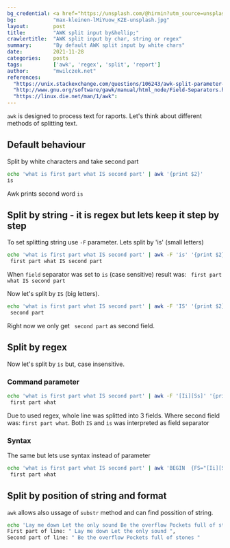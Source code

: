 ```yaml
---
bg_credential: <a href="https://unsplash.com/@hirmin?utm_source=unsplash&utm_medium=referral&utm_content=creditCopyText">Max Kleinen</a> on <a href="https://unsplash.com/?utm_source=unsplash&utm_medium=referral&utm_content=creditCopyText">Unsplash</a>
bg:            "max-kleinen-lMiYuow_KZE-unsplash.jpg"
layout:        post
title:         "AWK split input by&hellip;"
crawlertitle:  "AWK split input by char, string or regex"
summary:       "By default AWK split input by white chars"
date:          2021-11-28
categories:    posts
tags:          ['awk', 'regex', 'split', 'report']
author:        "mwilczek.net"
references:
  "https://unix.stackexchange.com/questions/106243/awk-split-parameter-by-char":
  "http://www.gnu.org/software/gawk/manual/html_node/Field-Separators.html":
  "https://linux.die.net/man/1/awk":
---
```


`awk` is designed to process text for raports. Let's think about different methods of splitting text.

## Default behaviour

Split by white characters and take second part

```bash
echo 'what is first part what IS second part' | awk '{print $2}'
is
```

Awk prints second word `is`

## Split by string - it is regex but lets keep it step by step

To set splitting string use `-F` parameter. Lets split by 'is' (small letters)

```bash
echo 'what is first part what IS second part' | awk -F 'is' '{print $2}'
 first part what IS second part
```

When `field` separator was set to `is` (case sensitive) result was: ` first part what IS second part`

Now let's split by `IS` (big letters).

```bash
echo 'what is first part what IS second part' | awk -F 'IS' '{print $2}'
 second part
```

Right now we only get ` second part` as second field.

## Split by regex

Now let's split by `is` but, case insensitive.

### Command parameter

```bash
echo 'what is first part what IS second part' | awk -F '[Ii][Ss]' '{print $2}'
 first part what
```

Due to used regex, whole line was splitted into 3 fields. Where second field was: ` first part what `.
Both `IS` and `is` was interpreted as field separator

### Syntax

The same but lets use syntax instead of parameter

```bash
echo 'what is first part what IS second part' | awk 'BEGIN  {FS="[Ii][Ss]"}; {print $2}'
 first part what
```

## Split by position of string and format

`awk` allows also ussage of `substr` method and can find possition of string.

```bash
echo 'Lay me down Let the only sound Be the overflow Pockets full of stones' | awk '{p=index($0,"Be");print "First part of line: \"", substr($0,0,p-1) "\",\nSecond part of line: \"", substr($0,p), "\""}'
First part of line: " Lay me down Let the only sound ",
Second part of line: " Be the overflow Pockets full of stones "
```
